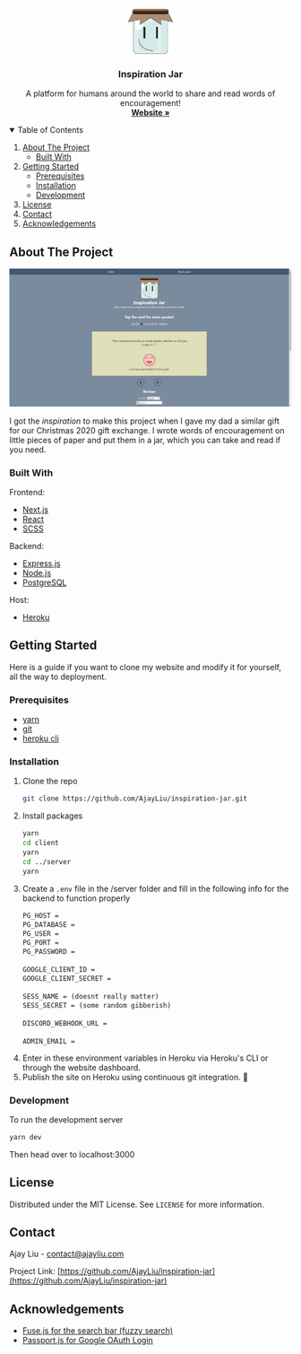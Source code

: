 <p align="center">
  <a href="https://github.com/AjayLiu/inspiration-jar">
    <img src="client/public/img/jar.svg" alt="Logo" width="80" height="80">
  </a>

  <h3 align="center">Inspiration Jar</h3>

  <p align="center">
    A platform for humans around the world to share and read words of encouragement! 
    <br />
    <a href="https://inspiration-jar.ajayliu.com"><strong>Website »</strong></a>
</p>



<!-- TABLE OF CONTENTS -->
<details open="open">
  <summary>Table of Contents</summary>
  <ol>
    <li>
      <a href="#about-the-project">About The Project</a>
      <ul>
        <li><a href="#built-with">Built With</a></li>
      </ul>
    </li>
    <li>
      <a href="#getting-started">Getting Started</a>
      <ul>
        <li><a href="#prerequisites">Prerequisites</a></li>
        <li><a href="#installation">Installation</a></li>
        <li><a href="#development">Development</a></li>
      </ul>
    </li>
    <li><a href="#license">License</a></li>
    <li><a href="#contact">Contact</a></li>
    <li><a href="#acknowledgements">Acknowledgements</a></li>
  </ol>
</details>



<!-- ABOUT THE PROJECT -->
## About The Project

<img src="preview.png"></img>

I got the <em>inspiration</em> to make this project when I gave my dad a similar gift for our Christmas 2020 gift exchange. I wrote words of encouragement on little pieces of paper and put them in a jar, which you can take and read if you need.

### Built With
Frontend:
* [Next.js](https://nextjs.org/)
* [React](https://reactjs.org/)
* [SCSS](https://sass-lang.com/)

Backend:
* [Express.js](https://expressjs.com/)
* [Node.js](https://nodejs.org/en/)
* [PostgreSQL](https://www.postgresql.org/)

Host:
* [Heroku](https://www.heroku.com/)


<!-- GETTING STARTED -->
## Getting Started

Here is a guide if you want to clone my website and modify it for yourself, all the way to deployment.

### Prerequisites

* [yarn](https://yarnpkg.com/)
* [git](https://git-scm.com/)
* [heroku cli](https://devcenter.heroku.com/articles/heroku-cli)

### Installation

1. Clone the repo
   ```sh
   git clone https://github.com/AjayLiu/inspiration-jar.git
   ```
2. Install packages
   ```sh
   yarn
   cd client
   yarn
   cd ../server
   yarn
   ```
3. Create a `.env` file in the /server folder and fill in the following info for the backend to function properly
   ```
   PG_HOST =
   PG_DATABASE =  
   PG_USER = 
   PG_PORT = 
   PG_PASSWORD = 

   GOOGLE_CLIENT_ID = 
   GOOGLE_CLIENT_SECRET = 

   SESS_NAME = (doesnt really matter)
   SESS_SECRET = (some random gibberish)

   DISCORD_WEBHOOK_URL = 

   ADMIN_EMAIL =
   ```
4. Enter in these environment variables in Heroku via Heroku's CLI or through the website dashboard.
5. Publish the site on Heroku using continuous git integration. :tada:

### Development

To run the development server
   ```sh
   yarn dev
   ```
Then head over to localhost:3000

<!-- LICENSE -->
## License

Distributed under the MIT License. See `LICENSE` for more information.



<!-- CONTACT -->
## Contact

Ajay Liu - contact@ajayliu.com

Project Link: [https://github.com/AjayLiu/inspiration-jar](https://github.com/AjayLiu/inspiration-jar)



<!-- ACKNOWLEDGEMENTS -->
## Acknowledgements
* [Fuse.js for the search bar (fuzzy search)](https://www.vantajs.com/)
* [Passport.js for Google OAuth Login](https://www.passportjs.org/)
